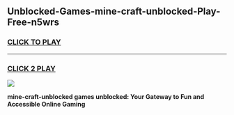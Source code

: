 
## Unblocked-Games-mine-craft-unblocked-Play-Free-n5wrs
<h3>
<a href="https://premium76.site?title=mine-craft-unblocked&ref=20M">CLICK TO PLAY</a></h3>
<hr>

<h3>
<a href="https://premium76.site?title=mine-craft-unblocked&ref=20M">CLICK 2 PLAY</a>
  
</h3>

<a href="https://premium76.site?title=mine-craft-unblocked&ref=19M"><img src="https://clearcache.store/games.png"></a>


**mine-craft-unblocked games unblocked: Your Gateway to Fun and Accessible Online Gaming**
